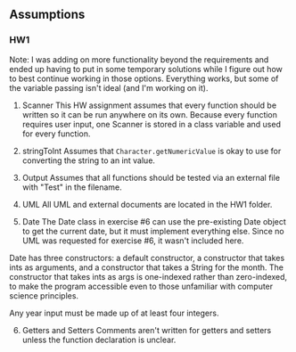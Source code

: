 ## Assumptions

### HW1
Note: I was adding on more functionality beyond the requirements and ended up having to put in some temporary solutions while I figure out how to best continue working in those options. Everything works, but some of the variable passing isn't ideal (and I'm working on it). 

1. Scanner 
This HW assignment assumes that every function should be written so it can be run anywhere on its own. Because every function requires user input, one Scanner is stored in a class variable and used for every function. 

2. stringToInt 
Assumes that `Character.getNumericValue` is okay to use for converting the string to an int value. 

3. Output 
Assumes that all functions should be tested via an external file with "Test" in the filename. 

4. UML 
All UML and external documents are located in the HW1 folder. 

5. Date 
The Date class in exercise #6 can use the pre-existing Date object to get the current date, but it must implement everything else. Since no UML was requested for exercise #6, it wasn't included here. 

Date has three constructors: a default constructor, a constructor that takes ints as arguments, and a constructor that takes a String for the month. The constructor that takes ints as args is one-indexed rather than zero-indexed, to make the program accessible even to those unfamiliar with computer science principles.

Any year input must be made up of at least four integers.  

6. Getters and Setters
Comments aren't written for getters and setters unless the function declaration is unclear. 